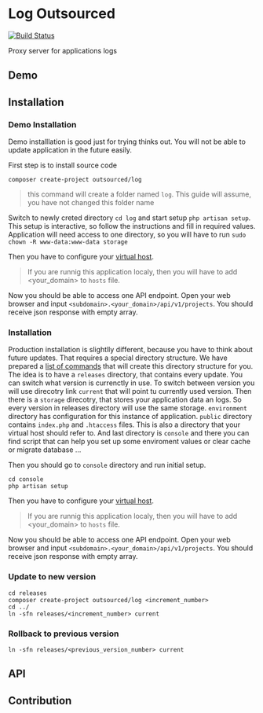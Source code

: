 # Log Outsourced

[![Build Status](https://travis-ci.com/pipan/log-outsourced-api.svg?branch=master)](https://travis-ci.com/pipan/log-outsourced-api)

Proxy server for applications logs

## Demo

## Installation

### Demo Installation

Demo installlation is good just for trying thinks out. You will not be able to update application in the future easily.

First step is to install source code

`composer create-project outsourced/log`

> this command will create a folder named `log`. This guide will assume, you have not changed this folder name

Switch to newly creted directory `cd log` and start setup `php artisan setup`. This setup is interactive, so follow the instructions and fill in required values. Application will need access to one directory, so you will have to run `sudo chown -R www-data:www-data storage`

Then you have to configure your [virtual host](docs/VIRTUAL_HOST.md).

> If you are runnig this application localy, then you will have to add <your_domain> to `hosts` file.

Now you should be able to access one API endpoint. Open your web browser and input `<subdomain>.<your_domain>/api/v1/projects`. You should receive json response with empty array.

### Installation

Production installation is slightlly different, because you have to think about future updates. That requires a special directory structure. We have prepared a [list of commands](docs/PRODUCTION_SETUP.md) that will create this directory structure for you. The idea is to have a `releases` directory, that contains every update. You can switch what version is currenctly in use. To switch between version you will use direcotry link `current` that will point tu currently used version. Then there is a `storage` direcotry, that stores your application data an logs. So every version in releases directory will use the same storage. `environment` directory has configuration for this instance of application. `public` directory contains `index.php` and `.htaccess` files. This is also a directory that your virtual host should refer to. And last directory is `console` and there you can find script that can help you set up some enviroment values or clear cache or migrate database ...

Then you should go to `console` directory and run initial setup.

```
cd console
php artisan setup
```

Then you have to configure your [virtual host](docs/VIRTUAL_HOST.md).

> If you are runnig this application localy, then you will have to add <your_domain> to `hosts` file.

Now you should be able to access one API endpoint. Open your web browser and input `<subdomain>.<your_domain>/api/v1/projects`. You should receive json response with empty array.

### Update to new version

```
cd releases
composer create-project outsourced/log <increment_number>
cd ../
ln -sfn releases/<increment_number> current
```

### Rollback to previous version

```
ln -sfn releases/<previous_version_number> current
```

## API

## Contribution